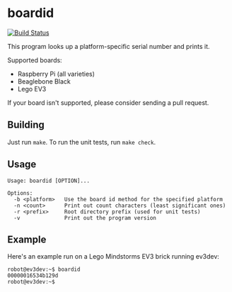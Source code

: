 # boardid
[![Build Status](https://travis-ci.org/fhunleth/boardid.svg?branch=master)](https://travis-ci.org/fhunleth/boardid)

This program looks up a platform-specific serial number and prints it.

Supported boards:

  * Raspberry Pi (all varieties)
  * Beaglebone Black
  * Lego EV3

If your board isn't supported, please consider sending a pull request.

## Building

Just run `make`. To run the unit tests, run `make check`.

## Usage

```
Usage: boardid [OPTION]...

Options:
  -b <platform>   Use the board id method for the specified platform
  -n <count>      Print out count characters (least significant ones)
  -r <prefix>     Root directory prefix (used for unit tests)
  -v              Print out the program version
```

## Example

Here's an example run on a Lego Mindstorms EV3 brick running ev3dev:

```
robot@ev3dev:~$ boardid 
00000016534b129d
robot@ev3dev:~$ 
```

